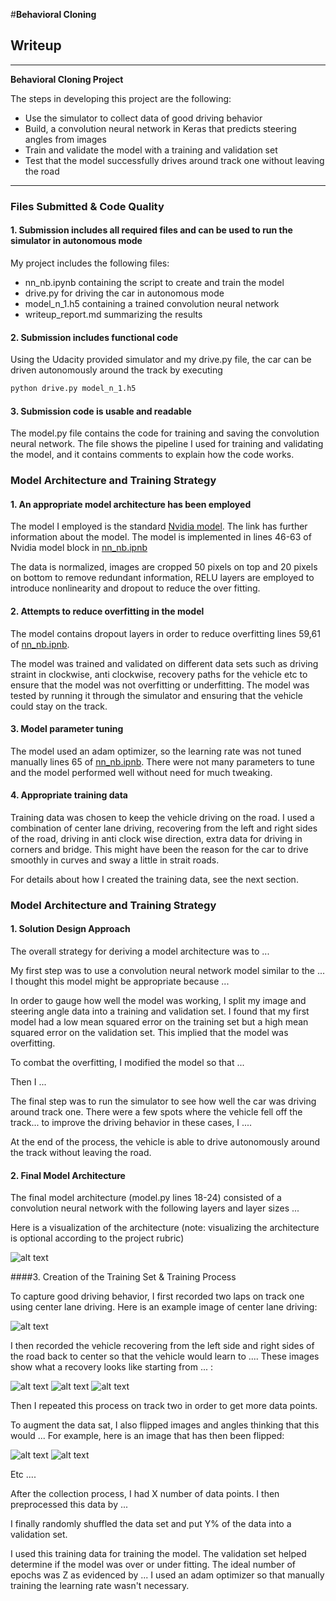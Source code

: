 #**Behavioral Cloning** 

## Writeup

---

**Behavioral Cloning Project**

The steps in developing this project are the following:
* Use the simulator to collect data of good driving behavior
* Build, a convolution neural network in Keras that predicts steering angles from images
* Train and validate the model with a training and validation set
* Test that the model successfully drives around track one without leaving the road


[//]: # (Image References)

[image1]: ./examples/placeholder.png "Model Visualization"
[image2]: ./examples/placeholder.png "Grayscaling"
[image3]: ./examples/placeholder_small.png "Recovery Image"
[image4]: ./examples/placeholder_small.png "Recovery Image"
[image5]: ./examples/placeholder_small.png "Recovery Image"
[image6]: ./examples/placeholder_small.png "Normal Image"
[image7]: ./examples/placeholder_small.png "Flipped Image"


---
### Files Submitted & Code Quality

#### 1. Submission includes all required files and can be used to run the simulator in autonomous mode

My project includes the following files:
* nn_nb.ipynb containing the script to create and train the model
* drive.py for driving the car in autonomous mode
* model_n_1.h5 containing a trained convolution neural network 
* writeup_report.md summarizing the results

#### 2. Submission includes functional code
Using the Udacity provided simulator and my drive.py file, the car can be driven autonomously around the track by executing 

```sh
python drive.py model_n_1.h5
```

#### 3. Submission code is usable and readable

The model.py file contains the code for training and saving the convolution neural network. The file shows the pipeline I used for training and validating the model, and it contains comments to explain how the code works.

### Model Architecture and Training Strategy

#### 1. An appropriate model architecture has been employed

The model I employed is the standard [Nvidia model](http://images.nvidia.com/content/tegra/automotive/images/2016/solutions/pdf/end-to-end-dl-using-px.pdf). The link has further information about the model. The model is implemented in lines 46-63 of Nvidia model block in [nn_nb.ipnb](https://github.com/pkorivi/behavioral_cloning/blob/master/nn_nb.ipynb)

The data is normalized, images are cropped 50 pixels on top and 20 pixels on bottom to remove redundant information, RELU layers are employed to introduce nonlinearity and dropout to reduce the over fitting.

#### 2. Attempts to reduce overfitting in the model

The model contains dropout layers in order to reduce overfitting lines 59,61 of [nn_nb.ipnb](https://github.com/pkorivi/behavioral_cloning/blob/master/nn_nb.ipynb).

The model was trained and validated on different data sets such as driving straint in clockwise, anti clockwise, recovery paths for the vehicle etc to ensure that the model was not overfitting or underfitting. The model was tested by running it through the simulator and ensuring that the vehicle could stay on the track.

#### 3. Model parameter tuning

The model used an adam optimizer, so the learning rate was not tuned manually lines 65 of [nn_nb.ipnb](https://github.com/pkorivi/behavioral_cloning/blob/master/nn_nb.ipynb).
There were not many parameters to tune and the model performed well without need for much tweaking.

#### 4. Appropriate training data

Training data was chosen to keep the vehicle driving on the road. I used a combination of center lane driving, recovering from the left and right sides of the road, driving in anti clock wise direction, extra data for driving in corners and bridge. This might have been the reason for the car to drive smoothly in curves and sway a little in strait roads.

For details about how I created the training data, see the next section. 

### Model Architecture and Training Strategy

#### 1. Solution Design Approach

The overall strategy for deriving a model architecture was to ...

My first step was to use a convolution neural network model similar to the ... I thought this model might be appropriate because ...

In order to gauge how well the model was working, I split my image and steering angle data into a training and validation set. I found that my first model had a low mean squared error on the training set but a high mean squared error on the validation set. This implied that the model was overfitting. 

To combat the overfitting, I modified the model so that ...

Then I ... 

The final step was to run the simulator to see how well the car was driving around track one. There were a few spots where the vehicle fell off the track... to improve the driving behavior in these cases, I ....

At the end of the process, the vehicle is able to drive autonomously around the track without leaving the road.

#### 2. Final Model Architecture

The final model architecture (model.py lines 18-24) consisted of a convolution neural network with the following layers and layer sizes ...

Here is a visualization of the architecture (note: visualizing the architecture is optional according to the project rubric)

![alt text][image1]

####3. Creation of the Training Set & Training Process

To capture good driving behavior, I first recorded two laps on track one using center lane driving. Here is an example image of center lane driving:

![alt text][image2]

I then recorded the vehicle recovering from the left side and right sides of the road back to center so that the vehicle would learn to .... These images show what a recovery looks like starting from ... :

![alt text][image3]
![alt text][image4]
![alt text][image5]

Then I repeated this process on track two in order to get more data points.

To augment the data sat, I also flipped images and angles thinking that this would ... For example, here is an image that has then been flipped:

![alt text][image6]
![alt text][image7]

Etc ....

After the collection process, I had X number of data points. I then preprocessed this data by ...


I finally randomly shuffled the data set and put Y% of the data into a validation set. 

I used this training data for training the model. The validation set helped determine if the model was over or under fitting. The ideal number of epochs was Z as evidenced by ... I used an adam optimizer so that manually training the learning rate wasn't necessary.
